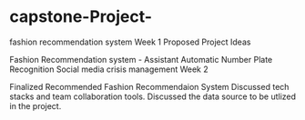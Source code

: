 # capstone-Project-
fashion recommendation system
Week 1 Proposed Project Ideas

Fashion Recommendation system - Assistant
Automatic Number Plate Recognition
Social media crisis management
Week 2

Finalized Recommended Fashion Recommendaion System
Discussed tech stacks and team collaboration tools.
Discussed the data source to be utlized in the project.
